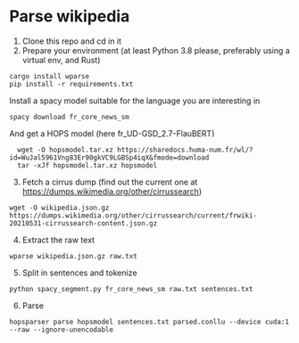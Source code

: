 Parse wikipedia
===============

1. Clone this repo and cd in it
2. Prepare your environment (at least Python 3.8 please, preferably using a virtual env, and Rust)
  
  ```console
  cargo install wparse
  pip install -r requirements.txt
  ```

  Install a spacy model suitable for the language you are interesting in

  ```console
  spacy download fr_core_news_sm
  ```

  And get a HOPS model (here fr_UD-GSD_2.7-FlauBERT)
  
```console
  wget -O hopsmodel.tar.xz https://sharedocs.huma-num.fr/wl/?id=WuJal5961Vng83Er90gkVC9LGBSp4iqX&fmode=download
  tar -xJf hopsmodel.tar.xz hopsmodel
  ```
3. Fetch a cirrus dump (find out the current one at <https://dumps.wikimedia.org/other/cirrussearch>)
  
  ```console
  wget -O wikipedia.json.gz https://dumps.wikimedia.org/other/cirrussearch/current/frwiki-20210531-cirrussearch-content.json.gz
  ```
4. Extract the raw text

  ```console
  wparse wikipedia.json.gz raw.txt
  ```
5. Split in sentences and tokenize
  
  ```console
  python spacy_segment.py fr_core_news_sm raw.txt sentences.txt
  ```
6. Parse

  ```console
  hopsparser parse hopsmodel sentences.txt parsed.conllu --device cuda:1 --raw --ignore-unencodable
  ```

